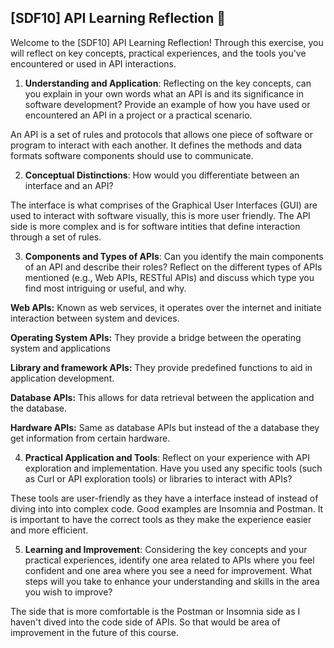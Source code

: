 ## [SDF10] API Learning Reflection 🧠

Welcome to the [SDF10] API Learning Reflection! Through this exercise, you will reflect on key concepts, practical experiences, and the tools you've encountered or used in API interactions.

1. **Understanding and Application**: Reflecting on the key concepts, can you explain in your own words what an API is and its significance in software development? Provide an example of how you have used or encountered an API in a project or a practical scenario.

An API is a set of rules and protocols that allows one piece of software or program to interact with each another. It defines the methods and data formats software components should use to communicate.

2. **Conceptual Distinctions**: How would you differentiate between an interface and an API? 

The interface is what comprises of the Graphical User Interfaces (GUI) are used to interact with software visually, this is more user friendly. The API side is more complex and is for software intities that define interaction through a set of rules.

3. **Components and Types of APIs**: Can you identify the main components of an API and describe their roles? Reflect on the different types of APIs mentioned (e.g., Web APIs, RESTful APIs) and discuss which type you find most intriguing or useful, and why.

**Web APIs:** Known as web services, it operates over the internet and initiate interaction between system and devices.

**Operating System APIs:** They provide a bridge between the operating system and applications

**Library and framework APIs:** They provide predefined functions to aid in application development.

**Database APIs:** This allows for data retrieval between the application and the database.

**Hardware APIs:** Same as database APIs but instead of the a database they get information from certain hardware.

4. **Practical Application and Tools**: Reflect on your experience with API exploration and implementation. Have you used any specific tools (such as Curl or API exploration tools) or libraries to interact with APIs?

These tools are user-friendly as they have a interface instead of instead of diving into into complex code. Good examples are Insomnia and Postman. It is important to have the correct tools as they make the experience easier and more efficient.

5. **Learning and Improvement**: Considering the key concepts and your practical experiences, identify one area related to APIs where you feel confident and one area where you see a need for improvement. What steps will you take to enhance your understanding and skills in the area you wish to improve?

The side that is more comfortable is the Postman or Insomnia side as I haven't dived into the code side of APIs. So that would be area of improvement in the future of this course.

